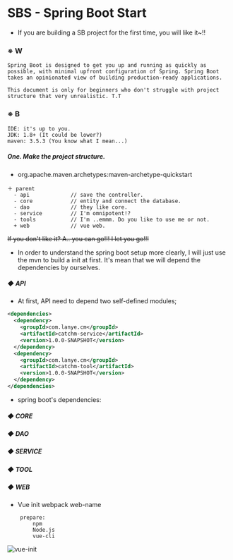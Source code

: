 # SBS - Spring Boot Start
- If you are building a SB project for the first time, you will like it~!!

### ※ W

	Spring Boot is designed to get you up and running as quickly as possible, with minimal upfront configuration of Spring. Spring Boot takes an opinionated view of building production-ready applications.
	
	This document is only for beginners who don't struggle with project structure that very unrealistic. T.T



### ※ B

	IDE: it's up to you.
	JDK: 1.8+ (It could be lower?)
	maven: 3.5.3 (You know what I mean...)


##### One. Make the project structure.

- org.apache.maven.archetypes:maven-archetype-quickstart

```
＋ parent
  - api             // save the controller.
  - core            // entity and connect the database.
  - dao             // they like core.
  - service         // I'm omnipotent!?
  - tools           // I'm ..emmm. Do you like to use me or not.
  + web             // vue web.
```

~~If you don't like it? A.. you can go!!! I let you go!!!~~

- In order to understand the spring boot setup more clearly, I will just use the mvn to build a init at first. It's mean that we will depend the dependencies by ourselves.

##### ◆ API

- At first, API need to depend two self-defined modules;

```xml
<dependencies>
  <dependency>
    <groupId>com.lanye.cm</groupId>
    <artifactId>catchm-service</artifactId>
    <version>1.0.0-SNAPSHOT</version>
  </dependency>
  <dependency>
    <groupId>com.lanye.cm</groupId>
    <artifactId>catchm-tool</artifactId>
    <version>1.0.0-SNAPSHOT</version>
  </dependency>
</dependencies>
```
- spring boot's dependencies:



##### ◆ CORE


##### ◆ DAO


##### ◆ SERVICE


##### ◆ TOOL


##### ◆ WEB

- Vue init webpack web-name

```
	prepare:
		npm
		Node.js
		vue-cli
```
![vue-init](E:\gitWorkspace\SBS\images\vue-init.png)


